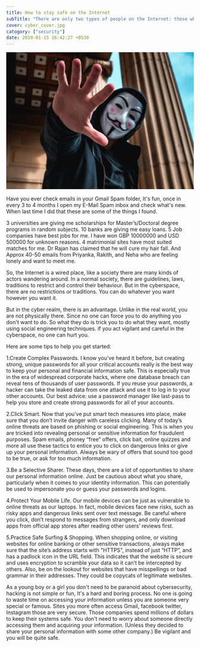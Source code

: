 ```yaml
---
title: How to stay safe on the Internet
subTitle: "There are only two types of people on the Internet: those whobeen hacked, and those that will be."
cover: cyber_cover.jpg
catogory: ["security"]
date: 2019-01-15 16:42:27 +0530
---
```


![cyber security](./cyber_cover.jpg)

Have you ever check emails in your Gmail Spam folder, It's fun, once in every 3 to 4 months I open my E-Mail Spam inbox and check what's new. When last time I did that these are some of the things I found.

3 universities are giving me scholarships for Master’s/Doctoral degree programs in random subjects.
10 banks are giving me easy loans.
5 Job companies have best jobs for me.
I have won GBP 10000000 and USD 500000 for unknown reasons.
4 matrimonial sites have most suited matches for me.
Dr Rajan has claimed that he will cure my hair fall.
And Approx 40-50 emails from Priyanka, Rakith, and Neha who are feeling lonely and want to meet me.

So, the Internet is a wired place, like a society there are many kinds of actors wandering around. In a normal society, there are guidelines, laws, traditions to restrict and control their behaviour. But in the cyberspace, there are no restrictions or traditions. You can do whatever you want however you want it.

But in the cyber realm, there is an advantage. Unlike in the real world, you are not physically there. Since no one can force you to do anything you don't want to do. So what they do is trick you to do what they want, mostly using social engineering techniques. if you act vigilant and careful in the cyberspace, no one can hurt you.

Here are some tips to help you get started:

1.Create Complex Passwords.
  I know you’ve heard it before, but creating strong, unique passwords for all your critical accounts really is the best way to keep your personal and financial information safe. This is especially true in the era of widespread corporate hacks, where one database breach can reveal tens of thousands of user passwords. If you reuse your passwords, a hacker can take the leaked data from one attack and use it to log in to your other accounts. Our best advice: use a password manager like last-pass to help you store and create strong passwords for all of your accounts.

2.Click Smart.
  Now that you’ve put smart tech measures into place, make sure that you don’t invite danger with careless clicking. Many of today’s online threats are based on phishing or social engineering. This is when you are tricked into revealing personal or sensitive information for fraudulent purposes. Spam emails, phoney “free” offers, click bait, online quizzes and more all use these tactics to entice you to click on dangerous links or give up your personal information. Always be wary of offers that sound too good to be true, or ask for too much information.

3.Be a Selective Sharer.
  These days, there are a lot of opportunities to share our personal information online. Just be cautious about what you share, particularly when it comes to your identity information. This can potentially be used to impersonate you or guess your passwords and logins.

4.Protect Your Mobile Life.
  Our mobile devices can be just as vulnerable to online threats as our laptops. In fact, mobile devices face new risks, such as risky apps and dangerous links sent over text message. Be careful where you click, don’t respond to messages from strangers, and only download apps from official app stores after reading other users’ reviews first.

5.Practice Safe Surfing & Shopping.
  When shopping online, or visiting websites for online banking or other sensitive transactions, always make sure that the site’s address starts with "HTTPS", instead of just “HTTP”, and has a padlock icon in the URL field. This indicates that the website is secure and uses encryption to scramble your data so it can’t be intercepted by others. Also, be on the lookout for websites that have misspellings or bad grammar in their addresses. They could be copycats of legitimate websites.

As a young boy or a girl you don't need to be paranoid about cybersecurity, hacking is not simple or fun, It's a hard and boring process. No one is going to waste time on accessing your information unless you are someone very special or famous. Sites you more often access Gmail, facebook twitter, Instagram those are very secure. Those companies spend millions of dollars to keep their systems safe. You don't need to worry about someone directly accessing them and acquiring your information. (Unless they decided to share your personal information with some other company.) Be vigilant and you will be quite safe.

